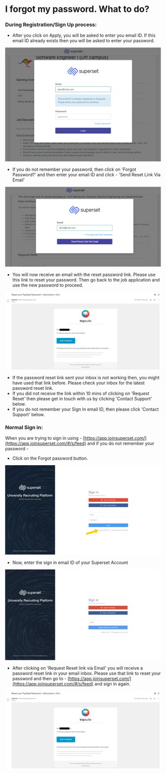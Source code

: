 # I forgot my password. What to do?

### During Registration/Sign Up process:

* After you click on Apply, you will be asked to enter you email ID. If this email ID already exists then you will be asked to enter your password.

![](../../.gitbook/assets/image%20%28193%29.png)

* If you do not remember your password, then click on 'Forgot Password?' and then enter your email ID and click - 'Send Reset Link Via Email'

![](../../.gitbook/assets/image%20%28240%29.png)

* You will now receive an email with the reset password link. Please use this link to reset your password. Then go back to the job application and use the new password to proceed.

![](../../.gitbook/assets/image%20%28241%29.png)

* If the password reset link sent your inbox is not working then, you might have used that link before. Please check your inbox for the latest password reset link.
* If you did not receive the link within 10 mins of clicking on 'Request Reset' then please get in touch with us by clicking 'Contact Support' below.
* If you do not remember your Sign In email ID, then please click 'Contact Support' below.

### Normal Sign in:

When you are trying to sign in using - [https://app.joinsuperset.com/](https://app.joinsuperset.com/#/s/feed) and if you do not remember your password -

* Click on the Forgot password button.

![](../../.gitbook/assets/image%20%28163%29.png)

* Now, enter the sign in email ID of your Superset Account

![](../../.gitbook/assets/image%20%2867%29.png)

* After clicking on 'Request Reset link via Email' you will receive a password reset link in your email inbox. Please use that link to reset your password and then go to - [https://app.joinsuperset.com/](https://app.joinsuperset.com/#/s/feed)  and sign in again.

![](../../.gitbook/assets/image%20%28241%29.png)


